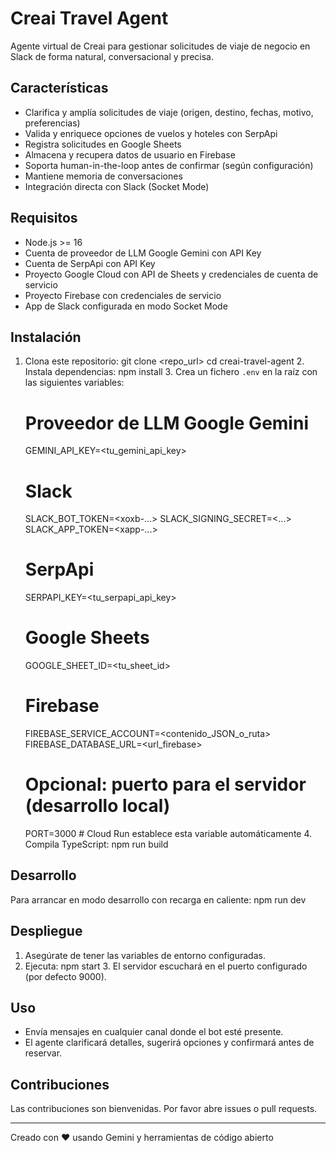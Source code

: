 # Creai Travel Agent

Agente virtual de Creai para gestionar solicitudes de viaje de negocio en Slack de forma natural, conversacional y precisa.

## Características

- Clarifica y amplía solicitudes de viaje (origen, destino, fechas, motivo, preferencias)
- Valida y enriquece opciones de vuelos y hoteles con SerpApi
- Registra solicitudes en Google Sheets
- Almacena y recupera datos de usuario en Firebase
- Soporta human-in-the-loop antes de confirmar (según configuración)
- Mantiene memoria de conversaciones
- Integración directa con Slack (Socket Mode)

## Requisitos

- Node.js >= 16
- Cuenta de proveedor de LLM Google Gemini con API Key
- Cuenta de SerpApi con API Key
- Proyecto Google Cloud con API de Sheets y credenciales de cuenta de servicio
- Proyecto Firebase con credenciales de servicio
- App de Slack configurada en modo Socket Mode

## Instalación

1. Clona este repositorio:
      git clone <repo_url>
   cd creai-travel-agent
   2. Instala dependencias:
      npm install
   3. Crea un fichero `.env` en la raíz con las siguientes variables:
   # Proveedor de LLM Google Gemini
   GEMINI_API_KEY=<tu_gemini_api_key>

   # Slack
   SLACK_BOT_TOKEN=<xoxb-...>
   SLACK_SIGNING_SECRET=<...>
   SLACK_APP_TOKEN=<xapp-...>

   # SerpApi
   SERPAPI_KEY=<tu_serpapi_api_key>

   # Google Sheets
   GOOGLE_SHEET_ID=<tu_sheet_id>

   # Firebase
   FIREBASE_SERVICE_ACCOUNT=<contenido_JSON_o_ruta>
   FIREBASE_DATABASE_URL=<url_firebase>

   # Opcional: puerto para el servidor (desarrollo local)
   PORT=3000  # Cloud Run establece esta variable automáticamente
   4. Compila TypeScript:
      npm run build
   
## Desarrollo

Para arrancar en modo desarrollo con recarga en caliente:
npm run dev

## Despliegue

1. Asegúrate de tener las variables de entorno configuradas.
2. Ejecuta:
      npm start
   3. El servidor escuchará en el puerto configurado (por defecto 9000).

## Uso

- Envía mensajes en cualquier canal donde el bot esté presente.
- El agente clarificará detalles, sugerirá opciones y confirmará antes de reservar.

## Contribuciones

Las contribuciones son bienvenidas. Por favor abre issues o pull requests.

---

Creado con ❤️ usando Gemini y herramientas de código abierto
